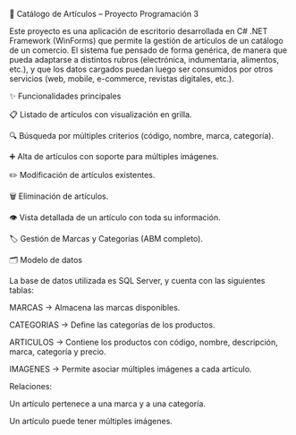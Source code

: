 🛒 Catálogo de Artículos – Proyecto Programación 3

Este proyecto es una aplicación de escritorio desarrollada en C# .NET Framework (WinForms) que permite la gestión de artículos de un catálogo de un comercio.
El sistema fue pensado de forma genérica, de manera que pueda adaptarse a distintos rubros (electrónica, indumentaria, alimentos, etc.), y que los datos cargados puedan luego ser consumidos por otros servicios (web, mobile, e-commerce, revistas digitales, etc.).

✨ Funcionalidades principales

📋 Listado de artículos con visualización en grilla.

🔍 Búsqueda por múltiples criterios (código, nombre, marca, categoría).

➕ Alta de artículos con soporte para múltiples imágenes.

✏️ Modificación de artículos existentes.

🗑️ Eliminación de artículos.

👁️ Vista detallada de un artículo con toda su información.

🏷️ Gestión de Marcas y Categorías (ABM completo).

🗂️ Modelo de datos

La base de datos utilizada es SQL Server, y cuenta con las siguientes tablas:

MARCAS → Almacena las marcas disponibles.

CATEGORIAS → Define las categorías de los productos.

ARTICULOS → Contiene los productos con código, nombre, descripción, marca, categoría y precio.

IMAGENES → Permite asociar múltiples imágenes a cada artículo.

Relaciones:

Un artículo pertenece a una marca y a una categoría.

Un artículo puede tener múltiples imágenes.
